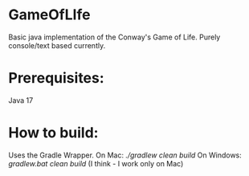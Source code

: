 # GameOfLIfe
Basic java implementation of the Conway's Game of Life. Purely console/text based currently. 

# Prerequisites:
Java 17

# How to build:
Uses the Gradle Wrapper. 
On Mac: *./gradlew clean build*
On Windows: *gradlew.bat clean build*  (I think - I work only on Mac)
